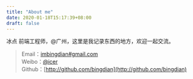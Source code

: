```yaml
---
title: "About me"
date: 2020-01-18T15:17:39+08:00
draft: false
---
```


冰点 前端工程师，@广州，这里是我记录东西的地方，欢迎一起交流。

> Email：[imbingdian#gmail.com](mailto:imbingdian@gmail.com) <br />
> Weibo：[@icer](http://weibo.com/wlog) <br />
> Github：[http://github.com/bingdian](http://github.com/bingdian)
